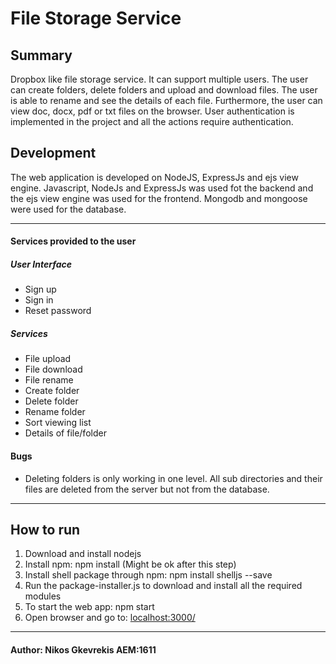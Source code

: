 

# File Storage Service

## Summary
Dropbox like file storage service. It can support multiple users. The user can create folders, delete folders and upload and download files. The user is able to rename and see the details of each file. Furthermore, the user can view doc, docx, pdf or txt files on the browser. User authentication is implemented in the project and all the actions require authentication.

## Development
The web application is developed on NodeJS, ExpressJs and ejs view engine. Javascript, NodeJs and ExpressJs was used fot the backend and the ejs view engine was used for the frontend. Mongodb and mongoose were used for the database.

***

#### Services provided to the user
##### User Interface
* Sign up
* Sign in
* Reset password

##### Services
* File upload
* File download
* File rename
* Create folder
* Delete folder
* Rename folder
* Sort viewing list
* Details of file/folder

#### Bugs
* Deleting folders is only working in one level. All sub directories and their files are deleted from the server but not from the database.

***

## How to run
1. Download and install nodejs
2. Install npm: npm install (Might be ok after this step)
3. Install shell package through npm: npm install shelljs --save
4. Run the package-installer.js to download and install all the required modules
5. To start the web app: npm start
6. Open browser and go to: [localhost:3000/](127.0.0.1:3000/)

***

#### Author: Nikos Gkevrekis AEM:1611

